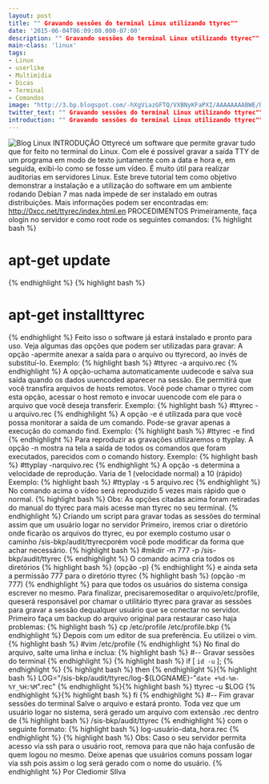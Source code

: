 ```yaml
---
layout: post
title: "" Gravando sessões do terminal Linux utilizando ttyrec""
date: '2015-06-04T06:09:00.000-07:00'
description: "" Gravando sessões do terminal Linux utilizando ttyrec""
main-class: 'linux'
tags:
- Linux
- userlike
- Multimídia
- Dicas
- Terminal
- Comandos
image: "http://3.bp.blogspot.com/-hXgViazGFTQ/VXBNyKFaPXI/AAAAAAAABWE/hIIG5Jax7Ak/s72-c/ttyrec.jpg"
twitter_text: "" Gravando sessões do terminal Linux utilizando ttyrec""
introduction: "" Gravando sessões do terminal Linux utilizando ttyrec""
---
```

![Blog Linux](http://3.bp.blogspot.com/-hXgViazGFTQ/VXBNyKFaPXI/AAAAAAAABWE/hIIG5Jax7Ak/s320/ttyrec.jpg "Blog Linux")
INTRODUÇÃO Ottyrecé um software que permite gravar  tudo que for feito no terminal do Linux.  Com ele é possível gravar a  saída TTY de um programa em modo de texto juntamente com a data e hora  e, em seguida, exibi-lo como se fosse um vídeo. É muito útil para  realizar auditorias em servidores Linux.  Este breve tutorial tem como  objetivo demonstrar a instalação e a utilização do software em um  ambiente rodando Debian 7 mas nada impede de ser instalado em outras  distribuições.  Mais informações podem ser encontradas em:   http://0xcc.net/ttyrec/index.html.en    PROCEDIMENTOS Primeiramente, faça ologin no servidor e como root rode os seguintes comandos:     {% highlight bash %}
# apt-get update
{% endhighlight %} {% highlight bash %}
# apt-get installttyrec
{% endhighlight %}    Feito isso o software já estará instalado e pronto para uso. Veja  algumas das opções que podem ser utilizadas para gravar:  A opção  -apermite anexar a saída para o arquivo ou ttyrecord, ao invés de  substituí-lo.  Exemplo: {% highlight bash %}
#ttyrec -a arquivo.rec
{% endhighlight %}    A opção-uchama automaticamente uudecode e salva sua saída quando  os dados uuencoded aparecer na sessão. Ele permitirá que você transfira  arquivos de hosts remotos. Você pode chamar o ttyrec com esta opção,  acessar o host remoto e invocar uuencode com ele para o arquivo que você  deseja transferir.  Exemplo: {% highlight bash %}
#ttyrec -u arquivo.rec
{% endhighlight %}    A opção -e é utilizada para que você possa monitorar a saída de um  comando. Pode-se gravar apenas a execução do comando find.  Exemplo: {% highlight bash %}
#ttyrec -e find
{% endhighlight %}    Para reproduzir as gravações utilizaremos o ttyplay.  A opção -n  mostra na tela a saída de todos os comandos que foram executados,  parecidos com o comando history.  Exemplo: {% highlight bash %}
#ttyplay -narquivo.rec
{% endhighlight %}    A opção -s determina a velocidade de reprodução. Varia de 1 (velocidade normal) a 10 (rápido)  Exemplo: {% highlight bash %}
#ttyplay -s 5 arquivo.rec
{% endhighlight %}    No comando acima o vídeo será reproduzido 5 vezes mais rápido que o normal.  {% highlight bash %}
Obs: As opções citadas acima foram retiradas do manual do ttyrec para mais acesse man ttyrec no seu terminal.
{% endhighlight %}    Criando um script para gravar todas as sessões do terminal assim que  um usuário logar no servidor  Primeiro, iremos criar o diretório onde  ficarão os arquivos do ttyrec, eu por exemplo costumo usar o caminho  /sis-bkp/audit/ttyrecporém você pode modificar da forma que achar  necessário.     {% highlight bash %}
#mkdir -m 777 -p /sis-bkp/audit/ttyrec
{% endhighlight %}    O comando acima cria todos os diretórios {% highlight bash %}
(opção -p)
{% endhighlight %} e ainda seta a permissão 777 para o diretório ttyrec {% highlight bash %}
(opção -m 777)
{% endhighlight %} para que todos os usuários do sistema consiga escrever no mesmo.  Para  finalizar, precisaremoseditar o arquivo/etc/profile, queserá  responsável por chamar o utilitário ttyrec para gravar as sessões para  gravar a sessão dequalquer usuário que se conectar no servidor.   Primeiro faça um backup do arquivo original para restaurar caso haja  problemas:     {% highlight bash %}
cp /etc/profile /etc/profile.bkp
{% endhighlight %}    Depois com um editor de sua preferência. Eu utilizei o vim.     {% highlight bash %}
#vim /etc/profile
{% endhighlight %}    No final do arquivo, salte uma linha e inclua:     {% highlight bash %}
#-- Gravar sessões do terminal
{% endhighlight %} {% highlight bash %}
if [ `id -u` ];
{% endhighlight %} {% highlight bash %}
then
{% endhighlight %}{% highlight bash %}
 LOG="/sis-bkp/audit/ttyrec/log-${LOGNAME}-"`date +%d-%m-%Y_%H:%M`".rec"
{% endhighlight %}{% highlight bash %}
 ttyrec -u $LOG
{% endhighlight %}{% highlight bash %}
 fi
{% endhighlight %} #-- Fim gravar sessões do terminal     Salve o arquivo e estará pronto.  Toda vez que um usuário logar no sistema, será gerado um arquivo com  extensão .rec dentro de {% highlight bash %}
/sis-bkp/audit/ttyrec
{% endhighlight %} com o seguinte formato:     {% highlight bash %}
log-usuário-data_hora.rec
{% endhighlight %}    {% highlight bash %}
Obs:  Caso o seu servidor permita acesso via ssh para o usuário root, remova  para que não haja confusão de quem logou no mesmo. Deixe apenas que  usuários comuns possam logar via ssh pois assim o log será gerado com o  nome do usuário.
{% endhighlight %}
Por Clediomir SIlva
